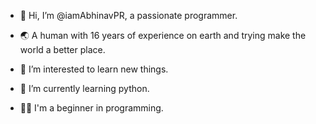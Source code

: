 - 👋 Hi, I’m @iamAbhinavPR, a passionate programmer.

- 🌏 A human with 16 years of experience on earth and trying make the world a better place. 
- 👀 I’m interested to learn new things.
- 🌱 I’m currently learning python.
- 🧑‍💻 I'm a beginner in programming.

<!---
iamAbhinavPR/iamAbhinavPR is a ✨ special ✨ repository because its `README.md` (this file) appears on your GitHub profile.
You can click the Preview link to take a look at your changes.
--->

